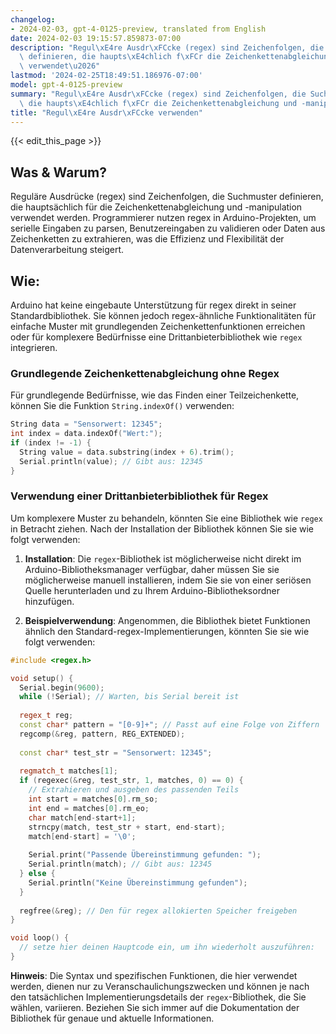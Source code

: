 ```yaml
---
changelog:
- 2024-02-03, gpt-4-0125-preview, translated from English
date: 2024-02-03 19:15:57.859873-07:00
description: "Regul\xE4re Ausdr\xFCcke (regex) sind Zeichenfolgen, die Suchmuster\
  \ definieren, die haupts\xE4chlich f\xFCr die Zeichenkettenabgleichung und -manipulation\
  \ verwendet\u2026"
lastmod: '2024-02-25T18:49:51.186976-07:00'
model: gpt-4-0125-preview
summary: "Regul\xE4re Ausdr\xFCcke (regex) sind Zeichenfolgen, die Suchmuster definieren,\
  \ die haupts\xE4chlich f\xFCr die Zeichenkettenabgleichung und -manipulation verwendet\u2026"
title: "Regul\xE4re Ausdr\xFCcke verwenden"
---
```


{{< edit_this_page >}}

## Was & Warum?
Reguläre Ausdrücke (regex) sind Zeichenfolgen, die Suchmuster definieren, die hauptsächlich für die Zeichenkettenabgleichung und -manipulation verwendet werden. Programmierer nutzen regex in Arduino-Projekten, um serielle Eingaben zu parsen, Benutzereingaben zu validieren oder Daten aus Zeichenketten zu extrahieren, was die Effizienz und Flexibilität der Datenverarbeitung steigert.

## Wie:
Arduino hat keine eingebaute Unterstützung für regex direkt in seiner Standardbibliothek. Sie können jedoch regex-ähnliche Funktionalitäten für einfache Muster mit grundlegenden Zeichenkettenfunktionen erreichen oder für komplexere Bedürfnisse eine Drittanbieterbibliothek wie `regex` integrieren.

### Grundlegende Zeichenkettenabgleichung ohne Regex
Für grundlegende Bedürfnisse, wie das Finden einer Teilzeichenkette, können Sie die Funktion `String.indexOf()` verwenden:
```cpp
String data = "Sensorwert: 12345";
int index = data.indexOf("Wert:");
if (index != -1) {
  String value = data.substring(index + 6).trim();
  Serial.println(value); // Gibt aus: 12345
}
```

### Verwendung einer Drittanbieterbibliothek für Regex
Um komplexere Muster zu behandeln, könnten Sie eine Bibliothek wie `regex` in Betracht ziehen. Nach der Installation der Bibliothek können Sie sie wie folgt verwenden:

1. **Installation**: Die `regex`-Bibliothek ist möglicherweise nicht direkt im Arduino-Bibliotheksmanager verfügbar, daher müssen Sie sie möglicherweise manuell installieren, indem Sie sie von einer seriösen Quelle herunterladen und zu Ihrem Arduino-Bibliotheksordner hinzufügen.

2. **Beispielverwendung**:
Angenommen, die Bibliothek bietet Funktionen ähnlich den Standard-regex-Implementierungen, könnten Sie sie wie folgt verwenden:

```cpp
#include <regex.h>

void setup() {
  Serial.begin(9600);
  while (!Serial); // Warten, bis Serial bereit ist
  
  regex_t reg;
  const char* pattern = "[0-9]+"; // Passt auf eine Folge von Ziffern
  regcomp(&reg, pattern, REG_EXTENDED);
  
  const char* test_str = "Sensorwert: 12345";
  
  regmatch_t matches[1];
  if (regexec(&reg, test_str, 1, matches, 0) == 0) {
    // Extrahieren und ausgeben des passenden Teils
    int start = matches[0].rm_so;
    int end = matches[0].rm_eo;
    char match[end-start+1];
    strncpy(match, test_str + start, end-start);
    match[end-start] = '\0';
    
    Serial.print("Passende Übereinstimmung gefunden: ");
    Serial.println(match); // Gibt aus: 12345
  } else {
    Serial.println("Keine Übereinstimmung gefunden");
  }
  
  regfree(&reg); // Den für regex allokierten Speicher freigeben
}

void loop() {
  // setze hier deinen Hauptcode ein, um ihn wiederholt auszuführen:
}
```

**Hinweis**: Die Syntax und spezifischen Funktionen, die hier verwendet werden, dienen nur zu Veranschaulichungszwecken und können je nach den tatsächlichen Implementierungsdetails der `regex`-Bibliothek, die Sie wählen, variieren. Beziehen Sie sich immer auf die Dokumentation der Bibliothek für genaue und aktuelle Informationen.
